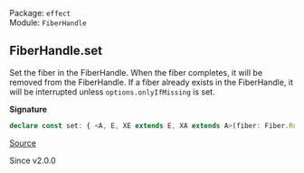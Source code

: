Package: `effect`<br />
Module: `FiberHandle`<br />

## FiberHandle.set

Set the fiber in the FiberHandle. When the fiber completes, it will be removed from the FiberHandle.
If a fiber already exists in the FiberHandle, it will be interrupted unless `options.onlyIfMissing` is set.

**Signature**

```ts
declare const set: { <A, E, XE extends E, XA extends A>(fiber: Fiber.RuntimeFiber<XA, XE>, options?: { readonly onlyIfMissing?: boolean; readonly propagateInterruption?: boolean | undefined; }): (self: FiberHandle<A, E>) => Effect.Effect<void>; <A, E, XE extends E, XA extends A>(self: FiberHandle<A, E>, fiber: Fiber.RuntimeFiber<XA, XE>, options?: { readonly onlyIfMissing?: boolean; readonly propagateInterruption?: boolean | undefined; }): Effect.Effect<void>; }
```

[Source](https://github.com/Effect-TS/effect/tree/main/packages/effect/src/FiberHandle.ts#L253)

Since v2.0.0